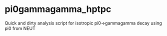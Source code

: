 # pi0gammagamma_hptpc
Quick and dirty analysis script for isotropic pi0->gammagamma decay using pi0 from NEUT
